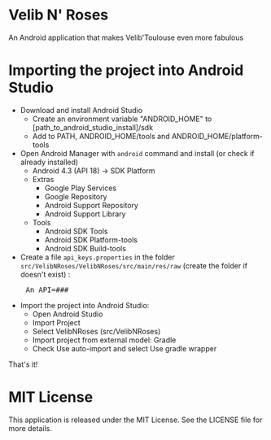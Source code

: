# Velib N' Roses
An Android application that makes Velib'Toulouse even more fabulous

# Importing the project into Android Studio

* Download and install Android Studio
	* Create an environment variable "ANDROID_HOME" to [path_to_android_studio_install]/sdk
	* Add to PATH, ANDROID_HOME/tools and ANDROID_HOME/platform-tools
* Open Android Manager with <code>android</code> command and install (or check if already installed)
	* Android 4.3 (API 18) -> SDK Platform
	* Extras
		* Google Play Services
		* Google Repository
		* Android Support Repository
		* Android Support Library
	* Tools
		* Android SDK Tools
		* Android SDK Platform-tools
		* Android SDK Build-tools
* Create a file `api_keys.properties` in the folder `src/VelibNRoses/VelibNRoses/src/main/res/raw` (create the folder if doesn't exist) :

<pre>
	An_API=###
</pre>

* Import the project into Android Studio:
	* Open Android Studio
	* Import Project
	* Select VelibNRoses (src/VelibNRoses)
	* Import project from external model: Gradle
	* Check Use auto-import and select Use gradle wrapper

That's it!

# MIT License
This application is released under the MIT License. See the LICENSE file for more details.
